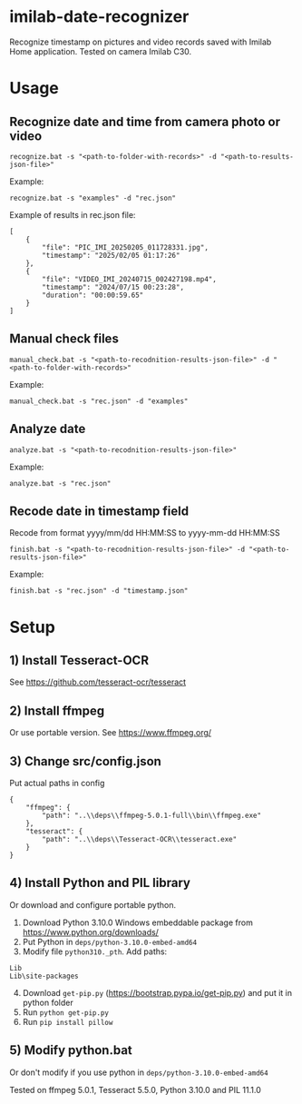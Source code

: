 # imilab-date-recognizer
Recognize timestamp on pictures and video records saved with Imilab Home application. Tested on camera Imilab C30.

# Usage

## Recognize date and time from camera photo or video
```
recognize.bat -s "<path-to-folder-with-records>" -d "<path-to-results-json-file>"
```
Example:
```
recognize.bat -s "examples" -d "rec.json"
```
Example of results in rec.json file:
```
[
    {
        "file": "PIC_IMI_20250205_011728331.jpg",
        "timestamp": "2025/02/05 01:17:26"
    },
    {
        "file": "VIDEO_IMI_20240715_002427198.mp4",
        "timestamp": "2024/07/15 00:23:28",
        "duration": "00:00:59.65"
    }
]
```

## Manual check files
```
manual_check.bat -s "<path-to-recodnition-results-json-file>" -d "<path-to-folder-with-records>"
```
Example:
```
manual_check.bat -s "rec.json" -d "examples"
```

## Analyze date
```
analyze.bat -s "<path-to-recodnition-results-json-file>"
```
Example:
```
analyze.bat -s "rec.json"
```

## Recode date in timestamp field
Recode from format yyyy/mm/dd HH:MM:SS to yyyy-mm-dd HH:MM:SS
```
finish.bat -s "<path-to-recodnition-results-json-file>" -d "<path-to-results-json-file>"
```
Example:
```
finish.bat -s "rec.json" -d "timestamp.json"
```

# Setup

## 1) Install Tesseract-OCR
See https://github.com/tesseract-ocr/tesseract

## 2) Install ffmpeg
Or use portable version. See https://www.ffmpeg.org/

## 3) Change src/config.json
Put actual paths in config
```
{
    "ffmpeg": {
        "path": "..\\deps\\ffmpeg-5.0.1-full\\bin\\ffmpeg.exe"
    },
    "tesseract": {
        "path": "..\\deps\\Tesseract-OCR\\tesseract.exe"
    }
}
```

## 4) Install Python and PIL library
Or download and configure portable python.
1) Download Python 3.10.0 Windows embeddable package from https://www.python.org/downloads/
2) Put Python in `deps/python-3.10.0-embed-amd64`
3) Modify file `python310._pth`. Add paths:
```
Lib
Lib\site-packages
```
4) Download `get-pip.py` (https://bootstrap.pypa.io/get-pip.py) and put it in python folder
5) Run `python get-pip.py`
6) Run `pip install pillow`

## 5) Modify python.bat
Or don't modify if you use python in `deps/python-3.10.0-embed-amd64`

Tested on ffmpeg 5.0.1, Tesseract 5.5.0, Python 3.10.0 and PIL 11.1.0